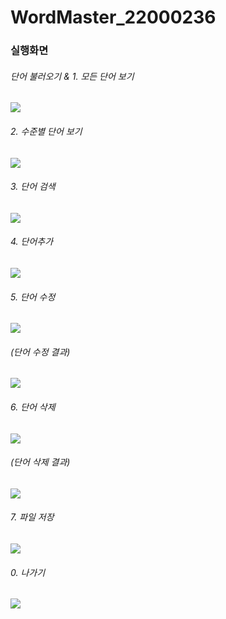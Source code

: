 # WordMaster_22000236

### 실행화면

###### 단어 불러오기 & 1. 모든 단어 보기
<img src = "screenshots/fileLoad.png"/>

###### 2. 수준별 단어 보기
<img src = "screenshots/menu2.png"/>

###### 3. 단어 검색
<img src = "screenshots/menu3.png"/>

###### 4. 단어추가
<img src = "screenshots/menu4.png"/>

###### 5. 단어 수정
<img src = "screenshots/menu5_1.png"/>

###### (단어 수정 결과)
<img src = "screenshots/menu5_2.png"/>

###### 6. 단어 삭제
<img src = "screenshots/menu6.png"/>

###### (단어 삭제 결과)
<img src = "screenshots/menu6_1.png"/>

###### 7. 파일 저장
<img src = "screenshots/menu7.png"/>

###### 0. 나가기
<img src = "screenshots/menu0.png"/>
